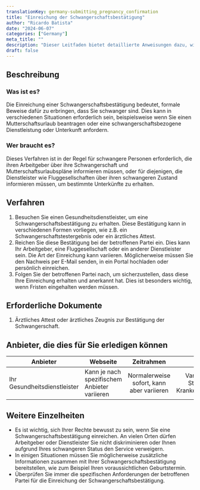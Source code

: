 ```yaml
---
translationKey: germany-submitting_pregnancy_confirmation
title: "Einreichung der Schwangerschaftsbestätigung"
author: "Ricardo Batista"
date: "2024-06-07"
categories: ["Germany"]
meta_title: ""
description: "Dieser Leitfaden bietet detaillierte Anweisungen dazu, wie Sie Schwangerschaftsbestätigungen in verschiedenen Szenarien wie am Arbeitsplatz und während Reisen einreichen können."
draft: false
---
```


## Beschreibung
### Was ist es?
Die Einreichung einer Schwangerschaftsbestätigung bedeutet, formale Beweise dafür zu erbringen, dass Sie schwanger sind. Dies kann in verschiedenen Situationen erforderlich sein, beispielsweise wenn Sie einen Mutterschaftsurlaub beantragen oder eine schwangerschaftsbezogene Dienstleistung oder Unterkunft anfordern.
### Wer braucht es?
Dieses Verfahren ist in der Regel für schwangere Personen erforderlich, die ihren Arbeitgeber über ihre Schwangerschaft und Mutterschaftsurlaubspläne informieren müssen, oder für diejenigen, die Dienstleister wie Fluggesellschaften über ihren schwangeren Zustand informieren müssen, um bestimmte Unterkünfte zu erhalten.

## Verfahren
1. Besuchen Sie einen Gesundheitsdienstleister, um eine Schwangerschaftsbestätigung zu erhalten. Diese Bestätigung kann in verschiedenen Formen vorliegen, wie z.B. ein Schwangerschaftstestergebnis oder ein ärztliches Attest.
2. Reichen Sie diese Bestätigung bei der betroffenen Partei ein. Dies kann Ihr Arbeitgeber, eine Fluggesellschaft oder ein anderer Dienstleister sein. Die Art der Einreichung kann variieren. Möglicherweise müssen Sie den Nachweis per E-Mail senden, in ein Portal hochladen oder persönlich einreichen.
3. Folgen Sie der betroffenen Partei nach, um sicherzustellen, dass diese Ihre Einreichung erhalten und anerkannt hat. Dies ist besonders wichtig, wenn Fristen eingehalten werden müssen.

## Erforderliche Dokumente
1. Ärztliches Attest oder ärztliches Zeugnis zur Bestätigung der Schwangerschaft.

## Anbieter, die dies für Sie erledigen können

| Anbieter        |     Webseite     |     Zeitrahmen    |       Kosten      |
| --------------- | --------------- |  :-------------: | :-------------: |
| Ihr Gesundheitsdienstleister      |  Kann je nach spezifischem Anbieter variieren       |      Normalerweise sofort, kann aber variieren      |       Variiert je nach Standort und Krankenversicherung       |

## Weitere Einzelheiten
- Es ist wichtig, sich Ihrer Rechte bewusst zu sein, wenn Sie eine Schwangerschaftsbestätigung einreichen. An vielen Orten dürfen Arbeitgeber oder Dienstleister Sie nicht diskriminieren oder Ihnen aufgrund Ihres schwangeren Status den Service verweigern.
- In einigen Situationen müssen Sie möglicherweise zusätzliche Informationen zusammen mit Ihrer Schwangerschaftsbestätigung bereitstellen, wie zum Beispiel Ihren voraussichtlichen Geburtstermin.
- Überprüfen Sie immer die spezifischen Anforderungen der betroffenen Partei für die Einreichung der Schwangerschaftsbestätigung.